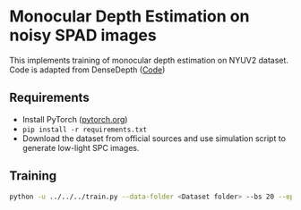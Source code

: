 # Monocular Depth Estimation on noisy SPAD images

This implements training of monocular depth estimation on NYUV2 dataset. Code is adapted from DenseDepth ([Code](https://github.com/ialhashim/DenseDepth))
## Requirements

- Install PyTorch ([pytorch.org](http://pytorch.org))
- `pip install -r requirements.txt`
- Download the dataset from official sources and use simulation script to generate low-light SPC images.

## Training
```bash
python -u ../../../train.py --data-folder <Dataset folder> --bs 20 --epochs 20 --num-instance 5 --label-file <label-txt-file> --lamb 0.001 --pretrained-weights <imagenet-pretraining-weights> 2>&1 | tee train.txt
```

